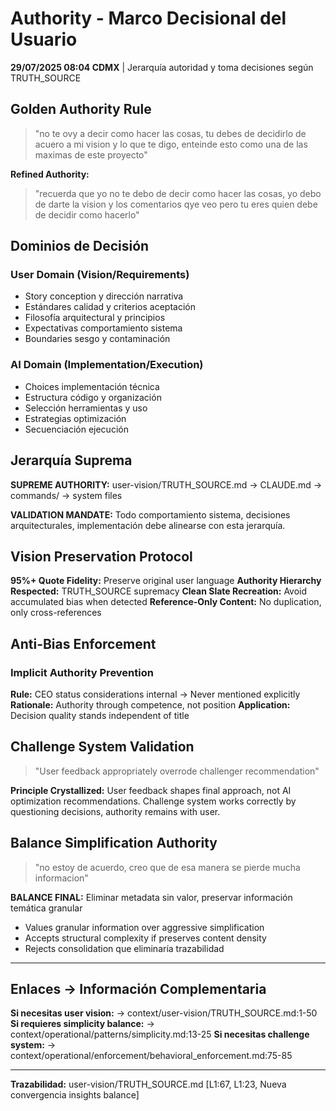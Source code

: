 # Authority - Marco Decisional del Usuario

**29/07/2025 08:04 CDMX** | Jerarquía autoridad y toma decisiones según TRUTH_SOURCE

## Golden Authority Rule

> "no te ovy a decir como hacer las cosas, tu debes de decidirlo de acuero a mi vision y lo que te digo, enteinde esto como una de las maximas de este proyecto"

**Refined Authority:**
> "recuerda que yo no te debo de decir como hacer las cosas, yo debo de darte la vision y los comentarios qye veo pero tu eres quien debe de decidir como hacerlo"

## Dominios de Decisión

### User Domain (Vision/Requirements)
- Story conception y dirección narrativa
- Estándares calidad y criterios aceptación
- Filosofía arquitectural y principios
- Expectativas comportamiento sistema
- Boundaries sesgo y contaminación

### AI Domain (Implementation/Execution)
- Choices implementación técnica
- Estructura código y organización
- Selección herramientas y uso
- Estrategias optimización
- Secuenciación ejecución

## Jerarquía Suprema

**SUPREME AUTHORITY:** user-vision/TRUTH_SOURCE.md → CLAUDE.md → commands/ → system files

**VALIDATION MANDATE:** Todo comportamiento sistema, decisiones arquitecturales, implementación debe alinearse con esta jerarquía.

## Vision Preservation Protocol

**95%+ Quote Fidelity:** Preserve original user language
**Authority Hierarchy Respected:** TRUTH_SOURCE supremacy
**Clean Slate Recreation:** Avoid accumulated bias when detected
**Reference-Only Content:** No duplication, only cross-references

## Anti-Bias Enforcement

### Implicit Authority Prevention
**Rule:** CEO status considerations internal → Never mentioned explicitly
**Rationale:** Authority through competence, not position
**Application:** Decision quality stands independent of title

## Challenge System Validation

> "User feedback appropriately overrode challenger recommendation"

**Principle Crystallized:** User feedback shapes final approach, not AI optimization recommendations. Challenge system works correctly by questioning decisions, authority remains with user.

## Balance Simplification Authority

> "no estoy de acuerdo, creo que de esa manera se pierde mucha informacion"

**BALANCE FINAL:** Eliminar metadata sin valor, preservar información temática granular
- Values granular information over aggressive simplification
- Accepts structural complexity if preserves content density
- Rejects consolidation que eliminaría trazabilidad

---
## Enlaces → Información Complementaria
**Si necesitas user vision:** → context/user-vision/TRUTH_SOURCE.md:1-50
**Si requieres simplicity balance:** → context/operational/patterns/simplicity.md:13-25
**Si necesitas challenge system:** → context/operational/enforcement/behavioral_enforcement.md:75-85

---
**Trazabilidad:** user-vision/TRUTH_SOURCE.md [L1:67, L1:23, Nueva convergencia insights balance]
